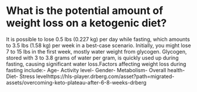 # What is the potential amount of weight loss on a ketogenic diet?

It is possible to lose 0.5 lbs (0.227 kg) per day while fasting, which amounts to 3.5 lbs (1.58 kg) per week in a best-case scenario. Initially, you might lose 7 to 15 lbs in the first week, mostly water weight from glycogen. Glycogen, stored with 3 to 3.8 grams of water per gram, is quickly used up during fasting, causing significant water loss.Factors affecting weight loss during fasting include:- Age- Activity level- Gender- Metabolism- Overall health- Diet- Stress levelhttps://hls-player.drberg.com/asset?path=migrated-assets/overcoming-keto-plateau-after-6-8-weeks-drberg